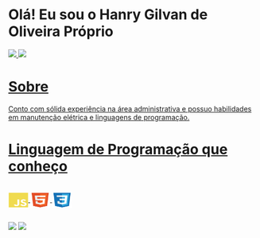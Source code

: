 # Olá! Eu sou o Hanry Gilvan de Oliveira Próprio
<div>
<a href="https://beacons.ai/HanryGG">
  <img height="180em" src="https://github-readme-stats.vercel.app/api?username=HanryGG&show_icons=true&theme=dark&include_all_commits=true&count_private=true"/>
  <img height="180em" src="https://github-readme-stats.vercel.app/api/top-langs/?username=HanryGG&layout=compact&langs_count=16&theme=dark"/>
</div>
  
# Sobre

  <p>Conto com sólida experiência na área administrativa e possuo habilidades em manutenção elétrica e linguagens de programação.</p>
  
# Linguagem de Programação que conheço
  
<div style="display: inline_block"><br>
  <img align="center" alt="Rafa-Js" height="30" width="40" src="https://raw.githubusercontent.com/devicons/devicon/master/icons/javascript/javascript-plain.svg">
  <img align="center" alt="Rafa-HTML" height="30" width="40" src="https://raw.githubusercontent.com/devicons/devicon/master/icons/html5/html5-original.svg">
  <img align="center" alt="Rafa-CSS" height="30" width="40" src="https://raw.githubusercontent.com/devicons/devicon/master/icons/css3/css3-original.svg">
</div>

##

<div> 
  <a href="https://www.instagram.com/hanryproprio/?next=%2F" target="_blank"><img src="https://img.shields.io/badge/-Instagram-%23E4405F?style=for-the-badge&logo=instagram&logoColor=white" target="_blank"></a>
  <a href = "mailto:hanry.proprio@aluno.ifsp.edu.br"><img src="https://img.shields.io/badge/-Gmail-%23333?style=for-the-badge&logo=gmail&logoColor=white" target="_blank"></a>
</div>
